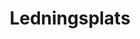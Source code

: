 ---
title: 'Ledningsplats'
symbol_image: '/images/symbols/insats/20.svg'
weight: 20
card: true
card_color: 'bg-symbol-red'
---